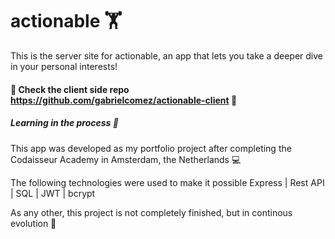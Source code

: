 # actionable 🏋️
This is the server site for actionable, an app that lets you take a deeper dive in your personal interests!

#### 🤩 Check the client side repo https://github.com/gabrielcomez/actionable-client 🤩

##### Learning in the process 📖

This app was developed as my portfolio project after completing the Codaisseur Academy in Amsterdam, the Netherlands 💻 

The following technologies were used to make it possible Express | Rest API | SQL | JWT | bcrypt

As any other, this project is not completely finished, but in continous evolution 🧬
